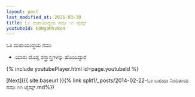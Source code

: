 ```yaml
---
layout: post
last_modified_at: 2021-03-30
title: ಓಂ ಮಹಾಯುದ್ಧಯ ನಮಃ ೧೧ ಟೈಮ್ಸ್
youtubeId: bONg9MVz8o4
---
```

 
 
 ಓಂ ಮಹಾಯುದ್ಧಯ ನಮಃ  
 
 -  ಯಾರು ದೊಡ್ಡ ಶಸ್ತ್ರಾಸ್ತ್ರಗಳನ್ನು ಹೊಂದಿದ್ದಾರೆ 
 
  
 
  
 
 
 
 
 
 


{% include youtubePlayer.html id=page.youtubeId %}
 
[Next]({{ site.baseurl }}{% link  split1/_posts/2014-02-22-ಓಂ ಬಹುಧಾ ನಿಂದಿತಾಯ ನಮಃ ೧೧ ಟೈಮ್ಸ್.md%})
 
